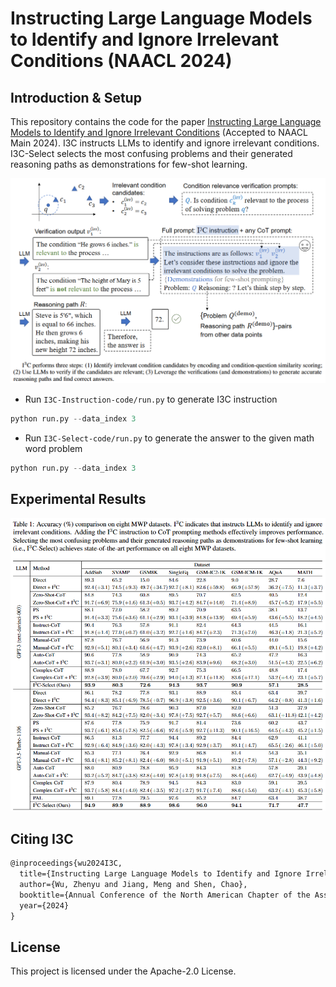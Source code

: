 # Instructing Large Language Models to Identify and Ignore Irrelevant Conditions (NAACL 2024)

## Introduction & Setup

This repository contains the code for the paper [Instructing Large Language Models to Identify and Ignore Irrelevant Conditions]() (Accepted to NAACL Main 2024). I3C instructs LLMs to identify and ignore irrelevant conditions. I3C-Select selects the most confusing problems and their generated reasoning paths as demonstrations for few-shot learning.

![image](https://github.com/wzy6642/I3C-Select/blob/main/framework.png)

 - Run `I3C-Instruction-code/run.py` to generate I3C instruction

```python
python run.py --data_index 3
```

 - Run `I3C-Select-code/run.py` to generate the answer to the given math word problem

```python
python run.py --data_index 3
```

## Experimental Results

![image](https://github.com/wzy6642/I3C-Select/blob/main/experiments.png)

## Citing I3C
```markdown
@inproceedings{wu2024I3C,
  title={Instructing Large Language Models to Identify and Ignore Irrelevant Conditions},
  author={Wu, Zhenyu and Jiang, Meng and Shen, Chao},
  booktitle={Annual Conference of the North American Chapter of the Association for Computational Linguistics (NAACL)},
  year={2024}
}
```

## License

This project is licensed under the Apache-2.0 License.
